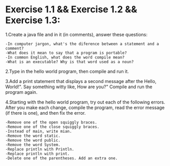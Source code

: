 # Exercise 1.1 && Exercise 1.2 && Exercise 1.3:

1.Create a java file and in it (in comments), answer these questions:

	-In computer jargon, what's the diference between a statement and a
	comment?
	-What does it mean to say that a program is portable?
	-In common English, what does the word compile mean?
	-What is an executable? Why is that word used as a noun?
	
2.Type in the hello world program, then compile and run it.

3.Add a print statement that displays a second message after the Hello,
World!". Say something witty like, How are you?" Compile and run
the program again.

4.Starting with the hello world program, try out each of the following errors.
After you make each change, compile the program, read the error message (if
there is one), and then fix the error.
	
	-Remove one of the open squiggly braces.
	-Remove one of the close squiggly braces.
	-Instead of main, write mian.
	-Remove the word static.
	-Remove the word public.
	-Remove the word System.
	-Replace println with Println.
	-Replace println with print.
	-Delete one of the parentheses. Add an extra one.
